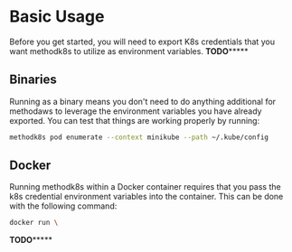 # Basic Usage

Before you get started, you will need to export K8s credentials that you want methodk8s to utilize as environment variables. 
**********TODO***************

## Binaries

Running as a binary means you don't need to do anything additional for methodaws to leverage the environment variables you have already exported. You can test that things are working properly by running:

```bash
methodk8s pod enumerate --context minikube --path ~/.kube/config
```

## Docker

Running methodk8s within a Docker container requires that you pass the k8s credential environment variables into the container. This can be done with the following command:

```bash
docker run \
```
**********TODO***************

